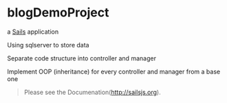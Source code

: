 # blogDemoProject

a [Sails](http://sailsjs.org) application

Using sqlserver to store data

Separate code structure into controller and manager

Implement OOP (inheritance) for every controller and manager from a base one

> Please see the Documenation(http://sailsjs.org).
